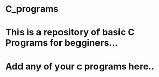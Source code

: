# C_programs
# This is a repository of basic C Programs for begginers...
# Add any of your c programs here..
